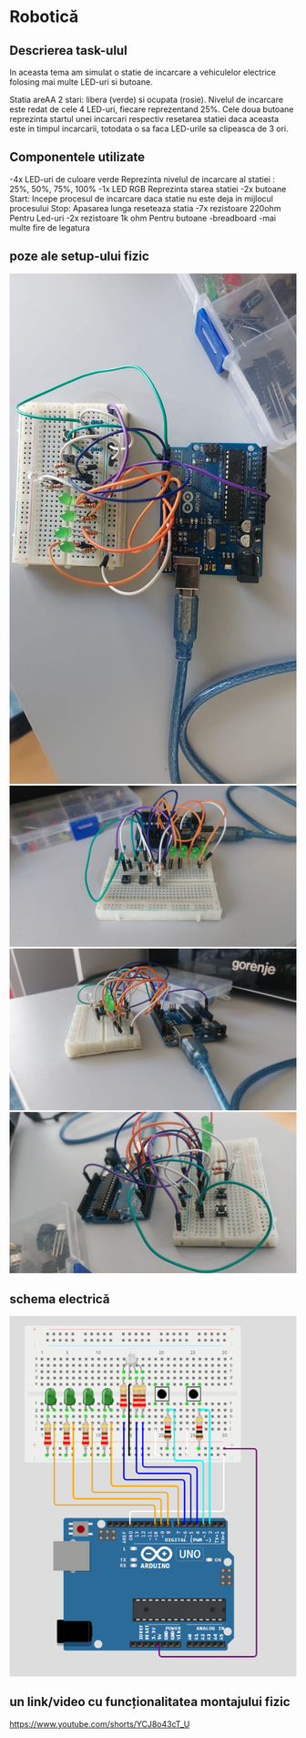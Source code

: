 
# Robotică

## Descrierea task-ulul
In aceasta tema am simulat o statie de incarcare a vehiculelor electrice folosing mai multe LED-uri si butoane. 

Statia areAA 2 stari: libera (verde) si ocupata (rosie). Nivelul de incarcare este redat de cele 4 LED-uri, fiecare
reprezentand 25%. Cele doua butoane reprezinta startul unei incarcari respectiv resetarea statiei daca aceasta este 
in timpul incarcarii, totodata o sa faca LED-urile sa clipeasca de 3 ori.

## Componentele utilizate

-4x LED-uri de culoare verde
    Reprezinta nivelul de incarcare al statiei : 25%, 50%, 75%, 100%
-1x LED RGB
    Reprezinta starea statiei
-2x butoane
    Start: Incepe procesul de incarcare daca statie nu este deja in mijlocul procesului
    Stop: Apasarea lunga reseteaza statia
-7x rezistoare 220ohm
    Pentru Led-uri 
-2x rezistoare 1k ohm
    Pentru butoane
-breadboard
-mai multe fire de legatura

## poze ale setup-ului fizic
![IMG1](imagini/imag1.png)
![IMG2](imagini/imag2.png)
![IMG3](imagini/imag3.png)
![IMG4](imagini/imag4.png)

## schema electrică
![IMG5](imagini/imag5.png)

## un link/video cu funcționalitatea montajului fizic

https://www.youtube.com/shorts/YCJ8o43cT_U

